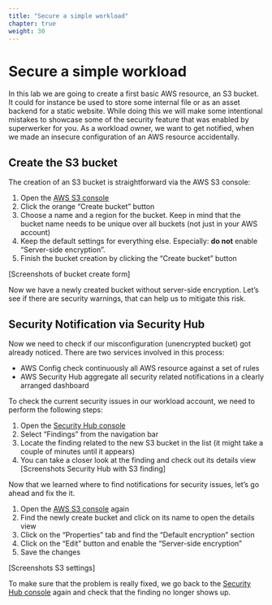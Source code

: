 ```yaml
---
title: "Secure a simple workload"
chapter: true
weight: 30
---
```


# Secure a simple workload

In this lab we are going to create a first basic AWS resource, an S3 bucket. It could for instance be used to store some internal file or as an asset backend for a static website.
While doing this we will make some intentional mistakes to showcase some of the security feature that was enabled by superwerker for you.
As a workload owner, we want to get notified, when we made an insecure configuration of an AWS resource accidentally.

## Create the S3 bucket

The creation of an S3 bucket is straightforward via the AWS S3 console:

1. Open the [AWS S3 console](https://s3.console.aws.amazon.com/s3/home)
1. Click the orange “Create bucket” button
1. Choose a name and a region for the bucket. Keep in mind that the bucket name needs to be unique over all buckets (not just in your AWS account)
1. Keep the default settings for everything else. Especially: **do not** enable “Server-side encryption”.
1. Finish the bucket creation by clicking the “Create bucket” button

[Screenshots of bucket create form]

Now we have a newly created bucket without server-side encryption. Let’s see if there are security warnings, that can help us to mitigate this risk.

## Security Notification via Security Hub

Now we need to check if our misconfiguration (unencrypted bucket) got already noticed. There are two services involved in this process:

- AWS Config check continuously all AWS resource against a set of rules
- AWS Security Hub aggregate all security related notifications in a clearly arranged dashboard

To check the current security issues in our workload account, we need to perform the following steps:

1. Open the [Security Hub console](https://eu-central-1.console.aws.amazon.com/securityhub/home?region=eu-central-1#/summary)
1. Select “Findings” from the navigation bar
1. Locate the finding related to the new S3 bucket in the list (it might take a couple of minutes until it appears)
1. You can take a closer look at the finding and check out its details view
[Screenshots Security Hub with S3 finding]

Now that we learned where to find notifications for security issues, let’s go ahead and fix the it.

1. Open the [AWS S3 console](https://s3.console.aws.amazon.com/s3/home) again
1. Find the newly create bucket and click on its name to open the details view
1. Click on the “Properties” tab and find the “Default encryption” section
1. Click on the “Edit” button and enable the “Server-side encryption”
1. Save the changes

[Screenshots S3 settings]

To make sure that the problem is really fixed, we go back to the [Security Hub console](https://eu-central-1.console.aws.amazon.com/securityhub/home?region=eu-central-1#/summary) again and check that the finding no longer shows up.
